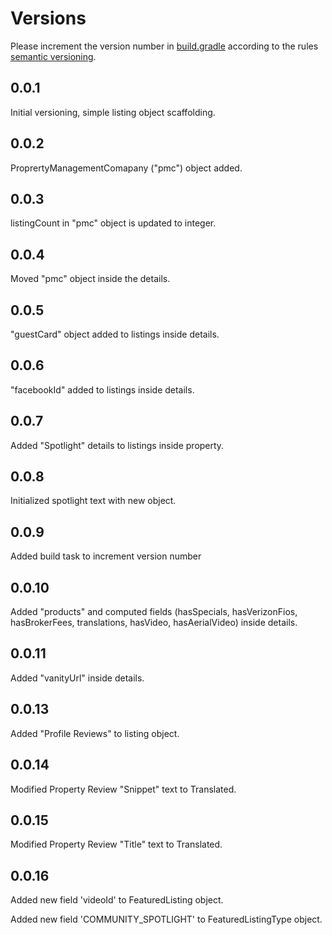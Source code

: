 Versions
========

Please increment the version number in [build.gradle](build.gradle) according to the rules [semantic versioning](http://semver.org/).

0.0.1
-----

Initial versioning, simple listing object scaffolding.

0.0.2
-----

ProprertyManagementComapany ("pmc") object added.

0.0.3
-----

listingCount in "pmc" object is updated to integer.

0.0.4
-----

Moved "pmc" object inside the details.

0.0.5
-----

"guestCard" object added to listings inside details.

0.0.6
-----

"facebookId" added to listings inside details.

0.0.7
-----

Added "Spotlight" details to listings inside property.

0.0.8
--------

Initialized spotlight text with new object.

0.0.9
------

Added build task to increment version number

0.0.10
------

Added "products" and computed fields (hasSpecials, hasVerizonFios, hasBrokerFees, translations, hasVideo, hasAerialVideo) inside details.

0.0.11
------

Added "vanityUrl" inside details.

0.0.13
------

Added "Profile Reviews" to listing object.

0.0.14
------

Modified Property Review "Snippet" text to Translated.

0.0.15
------

Modified Property Review "Title" text to Translated.

0.0.16
------

Added new field 'videoId' to FeaturedListing object.

Added new field 'COMMUNITY_SPOTLIGHT' to FeaturedListingType object.

